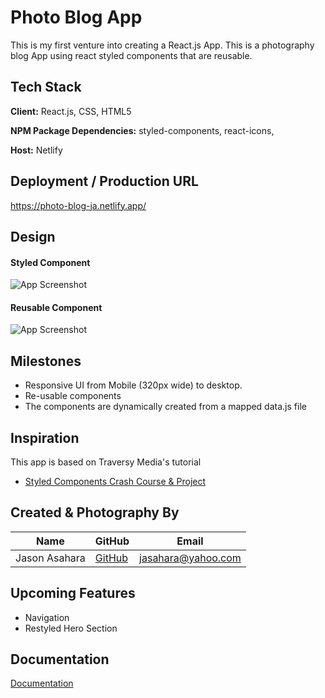 
# Photo Blog App

This is my first venture into creating a React.js App.  This is a photography blog App using react styled components that are reusable.
## Tech Stack

**Client:** React.js, CSS, HTML5

**NPM Package Dependencies:** styled-components, react-icons, 

**Host:** Netlify

## Deployment / Production URL

https://photo-blog-ja.netlify.app/




## Design

#### Styled Component
![App Screenshot](https://i.imgur.com/6C3S1Ss.png)

#### Reusable Component
![App Screenshot](https://i.imgur.com/EDp8fv4.png)


## Milestones

- Responsive UI from Mobile (320px wide) to desktop.
- Re-usable components
- The components are dynamically created from a mapped data.js file

## Inspiration
This app is based on Traversy Media's tutorial

- [Styled Components Crash Course & Project](https://www.youtube.com/watch?v=02zO0hZmwnw)


## Created & Photography By

**Name** | **GitHub** | **Email** 
---------| ---------- | ---------
Jason Asahara | [GitHub](https://github.com/Ansel291) | [jasahara@yahoo.com](jasahara@yahoo.com)


## Upcoming Features
- Navigation
- Restyled Hero Section
## Documentation

[Documentation](https://linktodocumentation)

